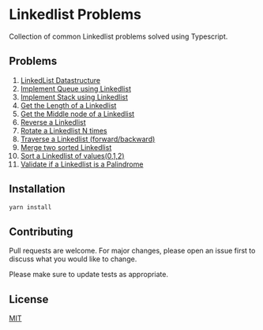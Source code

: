# Linkedlist Problems

Collection of common Linkedlist problems solved using Typescript.

## Problems
1. [LinkedList Datastructure](./src/problems/Linkedlist)
2. [Implement Queue using Linkedlist](./src/problems/Queue)
3. [Implement Stack using Linkedlist](./src/problems/Stack)
4. [Get the Length of a Linkedlist](./src/problems/GetLength)
5. [Get the Middle node of a Linkedlist](./src/problems/GetMiddle)
6. [Reverse a Linkedlist](./src/problems/Reverse)
7. [Rotate a Linkedlist N times](./src/problems/Rotate)
8. [Traverse a Linkedlist (forward/backward)](./src/problems/Traverse)
9. [Merge two sorted Linkedlist](./src/problems/MergeSortedList)
10. [Sort a Linkedlist of values(0,1,2)](./src/problems/Sort012)
11. [Validate if a Linkedlist is a Palindrome](./src/problems/IsPalindrome)

## Installation

```bash
yarn install
```

## Contributing
Pull requests are welcome. For major changes, please open an issue first to discuss what you would like to change.

Please make sure to update tests as appropriate.

## License
[MIT](https://choosealicense.com/licenses/mit/)